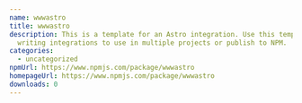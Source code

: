 ```yaml
---
name: wwwastro
title: wwwastro
description: This is a template for an Astro integration. Use this template for
  writing integrations to use in multiple projects or publish to NPM.
categories:
  - uncategorized
npmUrl: https://www.npmjs.com/package/wwwastro
homepageUrl: https://www.npmjs.com/package/wwwastro
downloads: 0
---
```

